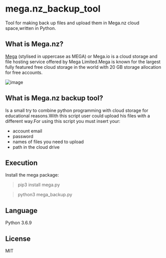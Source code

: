 # mega.nz_backup_tool
Tool for making back up files and upload them in Mega.nz cloud space,written in Python.


<h2>What is Mega.nz?</h2>

 [Mega](https://mega.nz) (stylised in uppercase as MEGA) or Mega.io is a cloud storage and file hosting service offered by Mega Limited.Mega is known for the largest fully featured free cloud storage in the world with 20 GB storage allocation for free accounts.


![image](https://user-images.githubusercontent.com/16444615/125100139-6f082400-e0e1-11eb-8455-df22de837baa.png)


<h2>What is Mega.nz backup tool?</h2>
<p>Is a small try to combine python programming with cloud storage for educational reasons.With this script user could upload his files with a different way.For using this script you must insert your:
  <ul>
    <li>account email</li>
    <li>password</li>
    <li>names of files you need to upload</li>
    <li>path in the cloud drive</li>
    </p>
  </ul>
<h2>Execution</h2>
Install the mega package:

> pip3 install mega.py

> python3 mega_backup.py


<h2>Language</h2>
Python 3.6.9

<h2>License</h2>
MIT


